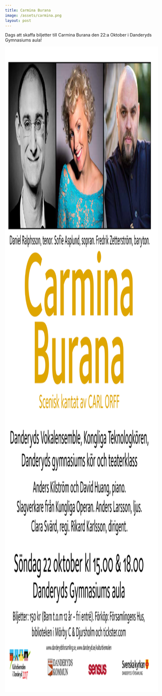 ```yaml
---
title: Carmina Burana
image: /assets/carmina.png
layout: post
---
```

Dags att skaffa biljetter till Carmina Burana den 22:a Oktober i Danderyds Gymnasiums aula!

<img src="/assets/affish.png" alt="Carminaburana" style="width:1500px;height:2121px;"> 
